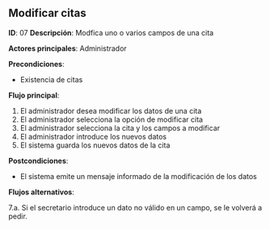 ## Modificar citas

**ID**: 07
**Descripción**: Modfica uno o varios campos de una cita

**Actores principales**: Administrador

**Precondiciones**:
* Existencia de citas

**Flujo principal**:
1. El administrador desea modificar los datos de una cita
2. El administrador selecciona la opción de modificar cita
3. El administrador selecciona la cita y los campos a modificar
4. El administrador introduce los nuevos datos
5. El sistema guarda los nuevos datos de la cita

**Postcondiciones**:

* El sistema emite un mensaje informado de la modificación de los datos

**Flujos alternativos**:

7.a. Si el secretario introduce un dato no válido en un campo, se le volverá a pedir.
